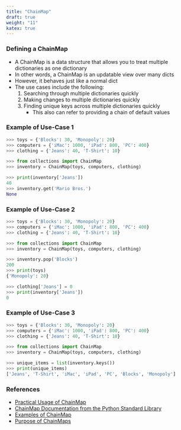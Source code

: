 ```yaml
---
title: "ChainMap"
draft: true
weight: "11"
katex: true
---
```


### Defining a ChainMap
- A ChainMap is a data structure that allows you to treat multiple dictionaries as one dictionary
- In other words, a ChainMap is an updatable view over many dicts
- However, it behaves just like a normal dict
- The use cases include the following:
	1. Searching through multiple dictionaries quickly
	2. Making changes to multiple dictionaries quickly
	3. Finding unique keys across multiple dictionaries quickly
		- This also can refer to providing a chain of default values

### Example of Use-Case 1

```python
>>> toys = {'Blocks': 30, 'Monopoly': 20}
>>> computers = {'iMac': 1000, 'iPad': 800, 'PC': 400}
>>> clothing = {'Jeans': 40, 'T-Shirt': 10}

>>> from collections import ChainMap
>>> inventory = ChainMap(toys, computers, clothing)

>>> print(inventory['Jeans'])
40
>>> inventory.get('Mario Bros.')
None
```

### Example of Use-Case 2

```python
>>> toys = {'Blocks': 30, 'Monopoly': 20}
>>> computers = {'iMac': 1000, 'iPad': 800, 'PC': 400}
>>> clothing = {'Jeans': 40, 'T-Shirt': 10}

>>> from collections import ChainMap
>>> inventory = ChainMap(toys, computers, clothing)

>>> inventory.pop('Blocks')
200
>>> print(toys)
{'Monopoly': 20}

>>> clothing['Jeans'] = 0
>>> print(inventory['Jeans'])
0
```

### Example of Use-Case 3

```python
>>> toys = {'Blocks': 30, 'Monopoly': 20}
>>> computers = {'iMac': 1000, 'iPad': 800, 'PC': 400}
>>> clothing = {'Jeans': 40, 'T-Shirt': 10}

>>> from collections import ChainMap
>>> inventory = ChainMap(toys, computers, clothing)

>>> unique_items = list(inventory.keys())
>>> print(unique_items)
['Jeans', 'T-Shirt', 'iMac', 'iPad', 'PC', 'Blocks', 'Monopoly']
```

### References
- [Practical Usage of ChainMap](https://florimond.dev/blog/articles/2018/07/a-practical-usage-of-chainmap-in-python/)
- [ChainMap Documentation from the Python Standard Library](https://docs.python.org/3/library/collections.html#collections.ChainMap)
- [Examples of ChainMap](https://pymotw.com/3/collections/chainmap.html)
- [Purpose of ChainMaps](https://stackoverflow.com/a/23441777/12777044)
